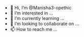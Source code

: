 - 👋 Hi, I’m @Manisha3-opethic
- 👀 I’m interested in ...
- 🌱 I’m currently learning ...
- 💞️ I’m looking to collaborate on ...
- 📫 How to reach me ...

<!---
Manisha3-opethic/Manisha3-opethic is a ✨ special ✨ repository because its `README.md` (this file) appears on your GitHub profile.
You can click the Preview link to take a look at your changes.
--->

